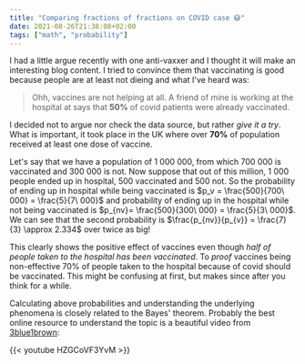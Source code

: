 ```yaml
---
title: "Comparing fractions of fractions on COVID case 😷"
date: 2021-08-26T21:38:08+02:00
tags: ["math", "probability"]
---
```


I had a little argue recently with one anti-vaxxer and I thought it will make an interesting blog content.
I tried to convince them that vaccinating is good because people are at least not dieing and what I've heard was:

> Ohh, vaccines are not helping at all. A friend of mine is working at the hospital at says that **50%** of covid patients were already vaccinated.

I decided not to argue nor check the data source, but rather _give it a try_.
What is important, it took place in the UK where over **70%** of population received at least one dose of vaccine.

Let's say that we have a population of $1\ 000\ 000$, from which $700\ 000$ is vaccinated and $300\ 000$ is not.
Now suppose that out of this million, $1\ 000$ people ended up in hospital, $500$ vaccinated and $500$ not.
So the probability of ending up in hospital while being vaccinated is $p_v  = \frac{500}{700\ 000} = \frac{5}{7\ 000}$ and probability of ending up in the hospital while not being vaccinated is $p_{nv}= \frac{500}{300\ 000} = \frac{5}{3\ 000}$.
We can see that the second probability is $\frac{p_{nv}}{p_{v}} = \frac{7}{3} \approx 2.334$ over twice as big!

This clearly shows the positive effect of vaccines even though _half of people taken to the hospital has been vaccinated_.
To _proof_ vaccines being non-effective 70% of people taken to the hospital because of covid should be vaccinated.
This might be confusing at first, but makes since after you think for a while.

Calculating above probabilities and understanding the underlying phenomena is closely related to the Bayes' theorem.
Probably the best online resource to understand the topic is a beautiful video from [3blue1brown](https://www.youtube.com/channel/UCYO_jab_esuFRV4b17AJtAw):

{{< youtube HZGCoVF3YvM >}}
